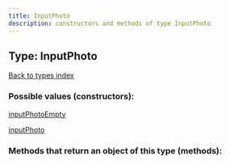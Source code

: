 ```yaml
---
title: InputPhoto
description: constructors and methods of type InputPhoto
---
```

## Type: InputPhoto  
[Back to types index](index.md)



### Possible values (constructors):

[inputPhotoEmpty](../constructors/inputPhotoEmpty.md)  

[inputPhoto](../constructors/inputPhoto.md)  



### Methods that return an object of this type (methods):




